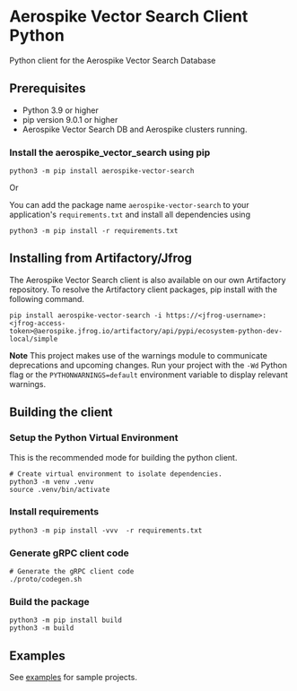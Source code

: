 # Aerospike Vector Search Client Python
Python client for the Aerospike Vector Search Database

## Prerequisites
 - Python 3.9 or higher
 - pip version 9.0.1 or higher
 - Aerospike Vector Search DB and Aerospike clusters running.

### Install the aerospike_vector_search using pip
```shell
python3 -m pip install aerospike-vector-search
```
Or 

You can add the package name `aerospike-vector-search` to your application's `requirements.txt` and install all dependencies using
```shell
python3 -m pip install -r requirements.txt
```

## Installing from Artifactory/Jfrog
The Aerospike Vector Search client is also available on our own Artifactory repository.
To resolve the Artifactory client packages, pip install with the following command.

```shell
pip install aerospike-vector-search -i https://<jfrog-username>:<jfrog-access-token>@aerospike.jfrog.io/artifactory/api/pypi/ecosystem-python-dev-local/simple 
```

**Note**
This project makes use of the warnings module to communicate deprecations and upcoming changes.
Run your project with the `-Wd` Python flag or the `PYTHONWARNINGS=default` environment variable to display relevant warnings.

## Building the client
### Setup the Python Virtual Environment
This is the recommended mode for building the python client.

```shell
# Create virtual environment to isolate dependencies.
python3 -m venv .venv
source .venv/bin/activate
```

### Install requirements
```shell
python3 -m pip install -vvv  -r requirements.txt
```

### Generate gRPC client code
```shell
# Generate the gRPC client code
./proto/codegen.sh
```

### Build the package
```shell
python3 -m pip install build
python3 -m build
```

## Examples

See [examples](https://github.com/aerospike/aerospike-vector) for sample projects.
